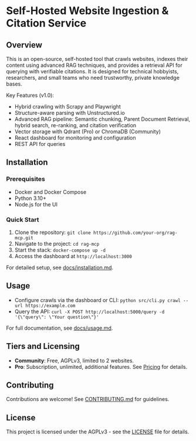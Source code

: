 # Self-Hosted Website Ingestion & Citation Service

## Overview

This is an open-source, self-hosted tool that crawls websites, indexes their content using advanced RAG techniques, and provides a retrieval API for querying with verifiable citations. It is designed for technical hobbyists, researchers, and small teams who need trustworthy, private knowledge bases.

Key Features (v1.0):
- Hybrid crawling with Scrapy and Playwright
- Structure-aware parsing with Unstructured.io
- Advanced RAG pipeline: Semantic chunking, Parent Document Retrieval, hybrid search, re-ranking, and citation verification
- Vector storage with Qdrant (Pro) or ChromaDB (Community)
- React dashboard for monitoring and configuration
- REST API for queries

## Installation

### Prerequisites
- Docker and Docker Compose
- Python 3.10+
- Node.js for the UI

### Quick Start
1. Clone the repository: `git clone https://github.com/your-org/rag-mcp.git`
2. Navigate to the project: `cd rag-mcp`
3. Start the stack: `docker-compose up -d`
4. Access the dashboard at `http://localhost:3000`

For detailed setup, see [docs/installation.md](docs/installation.md).

## Usage

- Configure crawls via the dashboard or CLI: `python src/cli.py crawl --url https://example.com`
- Query the API: `curl -X POST http://localhost:5000/query -d '{\"query\": \"Your question\"}'`

For full documentation, see [docs/usage.md](docs/usage.md).

## Tiers and Licensing
- **Community**: Free, AGPLv3, limited to 2 websites.
- **Pro**: Subscription, unlimited, additional features.
See [Pricing](#pricing) for details.

## Contributing
Contributions are welcome! See [CONTRIBUTING.md](CONTRIBUTING.md) for guidelines.

## License
This project is licensed under the AGPLv3 - see the [LICENSE](LICENSE) file for details. 